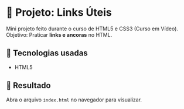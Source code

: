 # 📂 Projeto: Links Úteis

Mini projeto feito durante o curso de HTML5 e CSS3 (Curso em Vídeo).  
Objetivo: Praticar **links e ancoras** no HTML.  

## 🔧 Tecnologias usadas
- HTML5

## 🚀 Resultado
Abra o arquivo `index.html` no navegador para visualizar.
